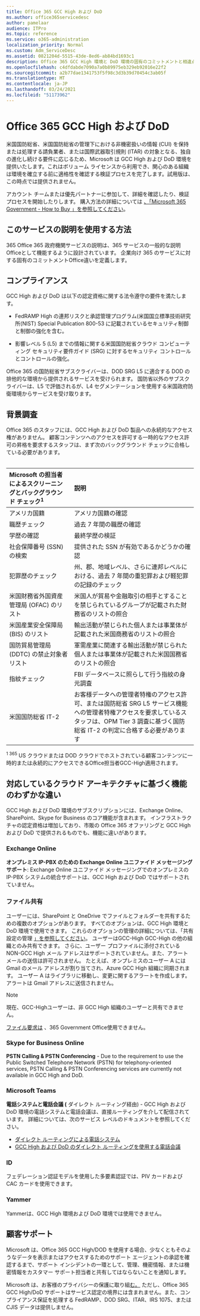 ```yaml
---
title: Office 365 GCC High および DoD
ms.author: office365servicedesc
author: pamelaar
audience: ITPro
ms.topic: reference
ms.service: o365-administration
localization_priority: Normal
ms.custom: Adm_ServiceDesc
ms.assetid: 0821204d-5515-43de-8ed6-ab84bd1693c1
description: Office 365 GCC High 環境と DoD 環境の固有のコミットメントと相違点について、Office説明します。
ms.openlocfilehash: c4dfdabde7090a7a0b89975eb329eb92016e22f2
ms.sourcegitcommit: a2b77dae1341753f5f98c3d3b39d70454c3ab05f
ms.translationtype: MT
ms.contentlocale: ja-JP
ms.lasthandoff: 03/24/2021
ms.locfileid: "51173962"
---
```

# <a name="office-365-gcc-high-and-dod"></a>Office 365 GCC High および DoD

米国国防総省、米国国防総省の管理下における非機密扱いの情報 (CUI) を保持または処理する請負業者、または国際武器取引規則 (ITAR) の対象となる、独自の進化し続ける要件に応じるため、Microsoft は GCC High および DoD 環境を提供いたします。これはボリューム ライセンスから利用でき、関心のある組織は環境を確立する前に適格性を確認する検証プロセスを完了します。試用版は、この時点では提供されません。 
  
アカウント チームまたは優先パートナーに参加して、詳細を確認したり、検証プロセスを開始したりします。 購入方法の詳細については [、「Microsoft 365 Government - How to Buy 」を参照してください](./microsoft-365-government-how-to-buy.md)。
  
## <a name="how-to-use-this-service-description"></a>このサービスの説明を使用する方法

365 Office 365 政府機関サービスの説明は、365 サービスの一般的な説明Officeとして機能するように設計されています。 企業向け 365 のサービスに対する固有のコミットメントOffice違いを定義します。
  
## <a name="compliance"></a>コンプライアンス

GCC High および DoD は以下の認定資格に関する法令遵守の要件を満たします。 
  
- FedRAMP High の連邦リスクと承認管理プログラム(米国国立標準技術研究所(NIST) Special Publication 800-53 に記載されているセキュリティ制御と制御の強化を含む。
    
- 影響レベル 5 (L5) までの情報に関する米国国防総省クラウド コンピューティング セキュリティ要件ガイド (SRG) に対するセキュリティ コントロールとコントロールの強化。
    
Office 365 の国防総省サブスクライバーは、DOD SRG L5 に適合する DOD の排他的な環境から提供されるサービスを受けられます。 国防省以外のサブスクライバーは、L5 で評価されるが、L4 セグメンテーションを使用する米国政府防衛環境からサービスを受け取ります。
  
## <a name="background-screening"></a>背景調査

Office 365 のスタッフには、GCC High および DoD 製品への永続的なアクセス権がありません。 顧客コンテンツへのアクセスを許可する一時的なアクセス許可の昇格を要求するスタッフは、まず次のバックグラウンド チェックに合格している必要があります。<br><br>
  
| Microsoft の担当者によるスクリーニングとバックグラウンド チェック<sup>1</sup> | 説明 |
|:-----|:-----|
|アメリカ国籍  <br/> |アメリカ国籍の確認  <br/> |
|職歴チェック  <br/> |過去 7 年間の職歴の確認  <br/> |
|学歴の確認  <br/> |最終学歴の検証  <br/> |
|社会保障番号 (SSN) の検索  <br/> |提供された SSN が有効であるかどうかの確認  <br/> |
|犯罪歴のチェック  <br/> |州、郡、地域レベル、さらに連邦レベルにおける、過去 7 年間の重犯罪および軽犯罪の記録のチェック  <br/> |
|米国財務省外国資産管理局 (OFAC) のリスト  <br/> |米国人が貿易や金融取引の相手とすることを禁じられているグループが記載された財務省のリストの照合  <br/> |
|米国産業安全保障局 (BIS) のリスト  <br/> |輸出活動が禁じられた個人または事業体が記載された米国商務省のリストの照合  <br/> |
|国防貿易管理局 (DDTC) の禁止対象者リスト  <br/> |軍需産業に関連する輸出活動が禁じられた個人または事業体が記載された米国国務省のリストの照合  <br/> |
|指紋チェック  <br/> |FBI データベースに照らして行う指紋の身元調査  <br/> |
|米国国防総省 IT-2  <br/> |お客様データへの管理者特権のアクセス許可、または国防総省 SRG L5 サービス機能への管理者特権アクセスを要求しているスタッフは、OPM Tier 3 調査に基づく国防総省 IT-2 の判定に合格する必要があります  <br/> |

<sup>1 365</sup> US クラウドまたは DOD クラウドでホストされている顧客コンテンツに一時的または永続的にアクセスできるOffice担当者GCC-High適用されます。
## <a name="feature-nuances-based-on-compliant-cloud-architecture"></a>対応しているクラウド アーキテクチャに基づく機能のわずかな違い

GCC High および DoD 環境のサブスクリプションには、Exchange Online、SharePoint、Skype for Business のコア機能が含まれます。 インフラストラクチャの認定資格は増加しており、市販の Office 365 オファリングと GCC High および DoD で提供されるものでも、機能に違いがあります。
  
### <a name="exchange-online"></a>Exchange Online

 **オンプレミス IP-PBX のための Exchange Online ユニファイド メッセージング サポート**: Exchange Online ユニファイド メッセージングでのオンプレミスの IP-PBX システムの統合サポートは、GCC High および DoD ではサポートされていません。 
  
### <a name="file-sharing"></a>ファイル共有

ユーザーには、SharePoint と OneDrive でファイルとフォルダーを共有するための複数のオプションがあります。 すべてのオプションは、GCC High 環境と DoD 環境で使用できます。 これらのオプションの管理の詳細については、「共有設定の管理 [」を参照してください](/sharepoint/turn-external-sharing-on-or-off)。 ユーザーはGCC-High GCC-High の他の組織とのみ共有できます。 さらに、ユーザー プロファイルに添付されている NON-GCC High メール アドレスはサポートされていません。また、アラート メールの送信は許可されません。 たとえば、オンプレミスのユーザー A には Gmail のメール アドレスが割り当てされ、Azure GCC High 組織に同期されます。 ユーザー A はライブラリに移動し、変更に関するアラートを作成します。 アラートは Gmail アドレスに送信されません。

> [!NOTE]
> 現在、GCC-Highユーザーは、非 GCC High 組織のユーザーと共有できません。

[ファイル要求は](https://support.office.com/article/f54aa7f8-2589-4421-b351-d415fc3b83af) 、365 Government Office使用できません。

### <a name="skype-for-business-online"></a>Skype for Business Online

 **PSTN Calling &amp; PSTN Conferencing** - Due to the requirement to use the Public Switched Telephone Network (PSTN) for telephony-oriented services, PSTN Calling &amp; PSTN Conferencing services are currently not available in GCC High and DoD.

### <a name="microsoft-teams"></a>Microsoft Teams

**電話システムと電話会議 (** ダイレクト ルーティング経由) - GCC High および DoD 環境の電話システムと電話会議は、直接ルーティングを介して配信されています。 詳細については、次のサービス レベルのドキュメントを参照してください。

- [ダイレクト ルーティングによる電話システム](/microsoftteams/here-s-what-you-get-with-phone-system)
- [GCC High および DoD のダイレクト ルーティングを使用する電話会議](/microsoftteams/audio-conferencing-with-direct-routing-for-gcch-and-dod)

### <a name="identity"></a>ID

フェデレーション認証モデルを使用した多要素認証では、PIV カードおよび CAC カードを使用できます。
  
### <a name="yammer"></a>Yammer

Yammerは、GCC High 環境および DoD 環境では使用できません。
  
## <a name="customer-support"></a>顧客サポート

Microsoft は、Office 365 GCC High/DOD を使用する場合、少なくともそのようなデータを表示またはアクセスするためのサポート エージェントの承認を確認するまで、サポート インシデントの一環として、管理、機密情報、または機密情報をカスタマー サポート担当者と共有してはならないことを通知します。

Microsoft は、お客様のプライバシーの保護に取り組[む。](https://privacy.microsoft.com/privacystatement) ただし、Office 365 GCC High/DoD サポートはサービス認定の境界には含まれません。また、コンプライアンス保証を処理する FedRAMP、DOD SRG、ITAR、IRS 1075、または CJIS データは提供しません。